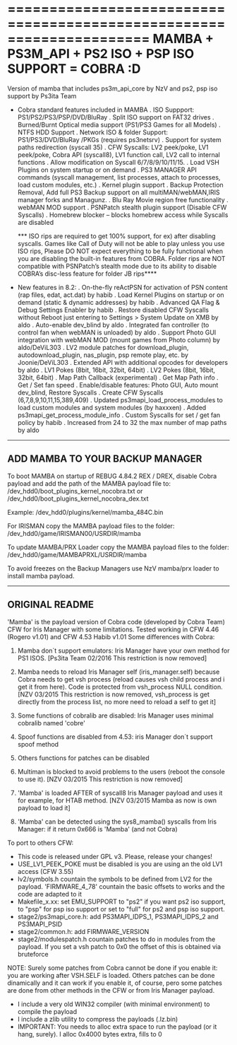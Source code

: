 =====================================================================
MAMBA + PS3M_API + PS2 ISO + PSP ISO SUPPORT = COBRA :D
=====================================================================

Version of mamba that includes ps3m_api_core by NzV and ps2, psp iso support by Ps3ita Team

- Cobra standard features included in MAMBA
	. ISO Suppport: PS1/PS2/PS3/PSP/DVD/BluRay
	. Split ISO support on FAT32 drives
	. Burned/Burnt Optical media support (PS1/PS3 Games for all Models)
	. NTFS HDD Support
	. Network ISO & folder Support: PS1/PS3/DVD/BluRay /PKGs (requires ps3netsrv)
	. Support for system paths redirection (syscall 35)
	. CFW Syscalls: LV2 peek/poke, LV1 peek/poke, Cobra API (syscall8), LV1 function call, LV2 call to internal functions
	. Allow modification on Syscall 6/7/8/9/10/11/15.
	. Load VSH Plugins on system startup or on demand
	. PS3 MANAGER API commands (syscall management, list processes, attach to processes, load custom modules, etc.)
	. Kernel plugin support
	. Backup Protection Removal, Add full PS3 Backup support on all multiMAN/webMAN,IRIS manager forks and Managunz.
	. Blu Ray Movie region free functionality
	. webMAN MOD support
	. PSNPatch stealth plugin support (Disable CFW Syscalls)
	. Homebrew blocker  – blocks homebrew access while Syscalls are disabled

	*** ISO rips are required to get 100% support, for ex) after disabling syscalls.
	    Games like Call of Duty will not be able to play unless you use ISO rips,
	    Please DO NOT expect everything to be fully functional when you are disabling the built-in features from COBRA.
	    Folder rips are NOT compatible with PSNPatch’s stealth mode due to its ability to disable COBRA’s disc-less feature for folder JB rips****

- New features in 8.2:
	. On-the-fly reActPSN for activation of PSN content (rap files, edat, act.dat) by habib
	. Load Kernel Plugins on startup or on demand (static & dynamic addresses) by habib
	. Advanced QA Flag & Debug Settings Enabler by habib
	. Restore disabled CFW Syscalls without Reboot just entering to Settings > System Update on XMB by aldo
	. Auto-enable dev_blind by aldo
	. Integrated fan controller (to control fan when webMAN is unloaded) by aldo
	. Support Photo GUI integration with webMAN MOD (mount games from Photo column) by aldo/DeViL303
	. LV2 module patches for download_plugin, autodownload_plugin, nas_plugin, psp remote play, etc. by Joonie/DeViL303
	. Extended API with additional opcodes for developers by aldo
		. LV1 Pokes (8bit, 16bit, 32bit, 64bit)
		. LV2 Pokes (8bit, 16bit, 32bit, 64bit)
		. Map Path Callback (experimental)
		. Get Map Path info
		. Get / Set fan speed
		. Enable/disable features: Photo GUI, Auto mount dev_blind, Restore Syscalls
		. Create CFW Syscalls (6,7,8,9,10,11,15,389,409)
		. Updated ps3mapi_load_process_modules to load custom modules and system modules (by haxxxen)
		. Added ps3mapi_get_process_module_info
	. Custom Syscalls for set / get fan policy by habib
	. Increased from 24 to 32 the max number of map paths by aldo

----------------------------------------------------------------------
ADD MAMBA TO YOUR BACKUP MANAGER
----------------------------------------------------------------------

To boot MAMBA on startup of REBUG 4.84.2 REX / DREX, disable Cobra payload and add the path of the MAMBA payload file to:
	/dev_hdd0/boot_plugins_kernel_nocobra.txt
or	/dev_hdd0/boot_plugins_kernel_nocobra_dex.txt

Example: /dev_hdd0/plugins/kernel/mamba_484C.bin

For IRISMAN copy the MAMBA payload files to the folder:
	/dev_hdd0/game/IRISMAN00/USRDIR/mamba

To update MAMBA/PRX Loader copy the MAMBA payload files to the folder:
	/dev_hdd0/game/MAMBAPRXL/USRDIR/mamba

To avoid freezes on the Backup Managers use NzV mamba/prx loader to install mamba payload.

----------------------------------------------------------------------
ORIGINAL README
----------------------------------------------------------------------

'Mamba' is the payload version of Cobra code (developed by Cobra Team) CFW for Iris Manager with some limitations.
Tested working in CFW 4.46 (Rogero v1.01) and CFW 4.53 Habib v1.01
Some differences with Cobra:

1) Mamba don´t support emulators: Iris Manager have your own method for PS1 ISOS. [Ps3ita Team 02/2016 This restriction is now removed]

2) Mamba needs to reload Iris Manager self (iris_manager.self) because Cobra needs to get vsh process (reload causes vsh child process and i get it from here). 
Code is protected from vsh_process NULL condition. [NZV 03/2015 This restriction is now removed, vsh_process is get directly from the process list, no more need to reload a self to get it]

3) Some functions of cobralib are disabled: Iris Manager uses minimal cobralib named 'cobre'

4) Spoof functions are disabled from 4.53: iris Manager don´t support spoof method

5) Others functions for patches can be disabled

6) Multiman is blocked to avoid problems to the users (reboot the console to use it). [NZV 03/2015 This restriction is now removed]

7) 'Mamba' is loaded AFTER of syscall8 Iris Manager payload and uses it for example, for HTAB method. [NZV 03/2015 Mamba as now is own payload to load it]

8) 'Mamba' can be detected using the sys8_mamba() syscalls from Iris Manager: if it return 0x666 is 'Mamba' (and not Cobra)

To port to others CFW:

- This code is released under GPL v3. Please, release your changes!
- USE_LV1_PEEK_POKE must be disabled is you are using an the old LV1 access (CFW 3.55)
- lv2/symbols.h countain the symbols to be defined from LV2 for the payload. 'FIRMWARE_4_78' countain the basic offsets to works
and the code are adapted to it
- Makefile_x.xx: set EMU_SUPPORT to "ps2" if you want ps2 iso support, to "psp" for psp iso support or set to "full" for ps2 and psp iso support.
- stage2/ps3mapi_core.h: add PS3MAPI_IDPS_1, PS3MAPI_IDPS_2 and PS3MAPI_PSID
- stage2/common.h: add FIRMWARE_VERSION
- stage2/modulespatch.h countain patches to do in modules from the payload. If you set a vsh patch to 0x0 the offset of this is obtained via bruteforce

NOTE: Surely some patches from Cobra cannot be done if you enable it: you are working after VSH.SELF is loaded.
Others patches can be done dinamically and it can work if you enable it, of course, pero some patches are done from other methods in the CFW
or from Iris Manager payload.

- I include a very old WIN32 compiler (with minimal environment) to compile the payload
- I include a zlib utility to compress the payloads (.lz.bin)
- IMPORTANT: You needs to alloc extra space to run the payload (or it hang, surely). I alloc 0x4000 bytes extra, fills to 0 
